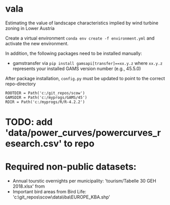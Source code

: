 # vala
Estimating the value of landscape characteristics implied by wind turbine zoning in Lower Austria

Create a virtual environment ``conda env create -f environment.yml`` and activate the new environment.

In addition, the following packages need to be installed manually:
* gamstransfer via ``pip install gamsapi[transfer]==xx.y.z`` where ``xx.y.z`` represents your installed GAMS version 
  number (e.g., 45.5.0)

After package installation, ``config.py`` must be updated to point to the correct repo-directory
```
ROOTDIR = Path('c:/git_repos/scow')
GAMSDIR = Path('c:/myprogs/GAMS/45')
RDIR = Path('c:/myprogs/R/R-4.2.2')
```

# TODO: add 'data/power_curves/powercurves_research.csv' to repo

# Required non-public datasets:
* Annual tourstic overnights per municipality: 'tourism/Tabelle 30 GEH 2018.xlsx' from 
* Important bird areas from Bird Life: 'c:\git_repos\scow\data\iba\EUROPE_KBA.shp'
